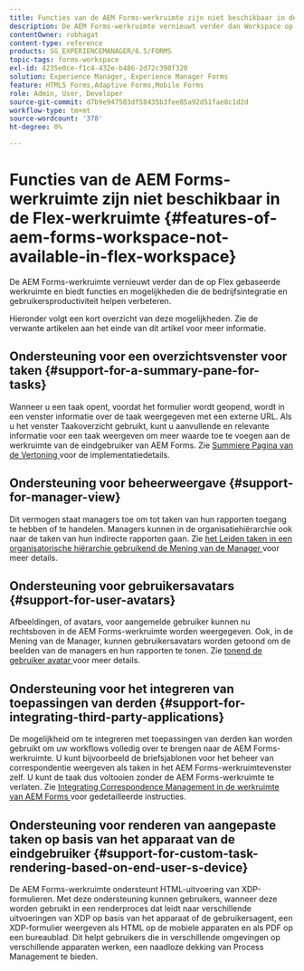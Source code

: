 ```yaml
---
title: Functies van de AEM Forms-werkruimte zijn niet beschikbaar in de Flex-werkruimte
description: De AEM Forms-werkruimte vernieuwt verder dan Workspace op Flex. Lees meer over de verschillen in functies en mogelijkheden.
contentOwner: robhagat
content-type: reference
products: SG_EXPERIENCEMANAGER/6.5/FORMS
topic-tags: forms-workspace
exl-id: 4235e0ce-f1c4-432e-b486-2d72c390f320
solution: Experience Manager, Experience Manager Forms
feature: HTML5 Forms,Adaptive Forms,Mobile Forms
role: Admin, User, Developer
source-git-commit: d7b9e947503df58435b3fee85a92d51fae8c1d2d
workflow-type: tm+mt
source-wordcount: '378'
ht-degree: 0%

---
```


# Functies van de AEM Forms-werkruimte zijn niet beschikbaar in de Flex-werkruimte {#features-of-aem-forms-workspace-not-available-in-flex-workspace}

De AEM Forms-werkruimte vernieuwt verder dan de op Flex gebaseerde werkruimte en biedt functies en mogelijkheden die de bedrijfsintegratie en gebruikersproductiviteit helpen verbeteren.

Hieronder volgt een kort overzicht van deze mogelijkheden. Zie de verwante artikelen aan het einde van dit artikel voor meer informatie.

## Ondersteuning voor een overzichtsvenster voor taken {#support-for-a-summary-pane-for-tasks}

Wanneer u een taak opent, voordat het formulier wordt geopend, wordt in een venster informatie over de taak weergegeven met een externe URL. Als u het venster Taakoverzicht gebruikt, kunt u aanvullende en relevante informatie voor een taak weergeven om meer waarde toe te voegen aan de werkruimte van de eindgebruiker van AEM Forms. Zie [ Summiere Pagina van de Vertoning ](/help/forms/using/displaying-information-task-summary-pane.md) voor de implementatiedetails.

## Ondersteuning voor beheerweergave {#support-for-manager-view}

Dit vermogen staat managers toe om tot taken van hun rapporten toegang te hebben of te handelen. Managers kunnen in de organisatiehiërarchie ook naar de taken van hun indirecte rapporten gaan. Zie [ het Leiden taken in een organisatorische hiërarchie gebruikend de Mening van de Manager ](/help/forms/using/tasks-organizational-hierarchy-using-manager.md) voor meer details.

## Ondersteuning voor gebruikersavatars {#support-for-user-avatars}

Afbeeldingen, of avatars, voor aangemelde gebruiker kunnen nu rechtsboven in de AEM Forms-werkruimte worden weergegeven. Ook, in de Mening van de Manager, kunnen gebruikersavatars worden getoond om de beelden van de managers en hun rapporten te tonen. Zie [ tonend de gebruiker avatar ](/help/forms/using/displaying-user-avatar.md) voor meer details.

## Ondersteuning voor het integreren van toepassingen van derden {#support-for-integrating-third-party-applications}

De mogelijkheid om te integreren met toepassingen van derden kan worden gebruikt om uw workflows volledig over te brengen naar de AEM Forms-werkruimte. U kunt bijvoorbeeld de briefsjablonen voor het beheer van correspondentie weergeven als taken in het AEM Forms-werkruimtevenster zelf. U kunt de taak dus voltooien zonder de AEM Forms-werkruimte te verlaten. Zie [ Integrating Correspondence Management in de werkruimte van AEM Forms ](/help/forms/using/integrating-correspondence-management-html-workspace.md) voor gedetailleerde instructies.

## Ondersteuning voor renderen van aangepaste taken op basis van het apparaat van de eindgebruiker {#support-for-custom-task-rendering-based-on-end-user-s-device}

De AEM Forms-werkruimte ondersteunt HTML-uitvoering van XDP-formulieren. Met deze ondersteuning kunnen gebruikers, wanneer deze worden gebruikt in een renderproces dat leidt naar verschillende uitvoeringen van XDP op basis van het apparaat of de gebruikersagent, een XDP-formulier weergeven als HTML op de mobiele apparaten en als PDF op een bureaublad. Dit helpt gebruikers die in verschillende omgevingen op verschillende apparaten werken, een naadloze dekking van Process Management te bieden.
